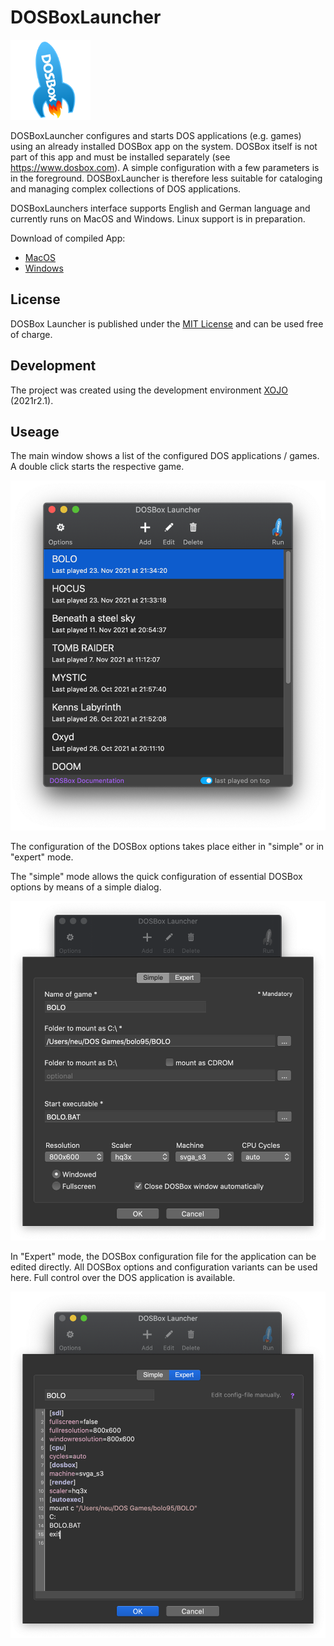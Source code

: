 # DOSBoxLauncher

![AppLogo](/Images/AppIcon_128.png)

DOSBoxLauncher configures and starts DOS applications (e.g. games) using an already installed DOSBox app on the system. 
DOSBox itself is not part of this app and must be installed separately (see https://www.dosbox.com). 
A simple configuration with a few parameters is in the foreground. DOSBoxLauncher is therefore less suitable for cataloging 
and managing complex collections of DOS applications.

DOSBoxLaunchers interface supports English and German language and currently runs on MacOS and Windows. Linux support is in preparation.

Download of compiled App: 
- [MacOS](/Builds/macOS/DOSBoxLauncher.app.zip)
- [Windows](/Builds/Windows/DOSBoxLauncher.zip)

## License
DOSBox Launcher is published under the [MIT License](/LICENSE) and can be used free of charge.

## Development
The project was created using the development environment [XOJO](https://www.xojo.com) (2021r2.1).

## Useage
The main window shows a list of the configured DOS applications / games. A double click starts the respective game.

![DOSBoxLauncher Screenshot](/ScreenShots/DOSBoxLauncher_EN.png)

The configuration of the DOSBox options takes place either in "simple" or in "expert" mode.

The "simple" mode allows the quick configuration of essential DOSBox options by means of a simple dialog.

![DOSBoxLauncher Screenshot](/ScreenShots/DOSBoxLauncher_1_EN.png)

In "Expert" mode, the DOSBox configuration file for the application can be edited directly. All DOSBox options and configuration variants can be used here. Full control over the DOS application is available.

![DOSBoxLauncher Screenshot](/ScreenShots/DOSBoxLauncher_2_EN.png)
